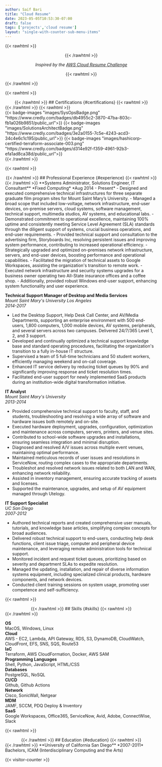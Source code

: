 ```yaml
---
author: Saif Bari
title: "Cloud Resume"
date: 2023-05-05T10:53:30-07:00
draft: false
tags: ['projects','cloud resume']
layout: "single-with-counter-sub-menu-items"
---
```

{{< rawhtml >}}
<div style="text-align: center;">
{{< /rawhtml >}}

*Inspired by the [AWS Cloud Resume Challenge](https://cloudresumechallenge.dev/docs/the-challenge/aws/)*

{{< rawhtml >}}
</div>
{{< /rawhtml >}}

{{< rawhtml >}}
<div style="text-align: center;">
{{< /rawhtml >}}
## Certifications {#certifications}
{{< rawhtml >}}
</div>
{{< /rawhtml >}}
{{< rawhtml >}}
<div style="display: flex; justify-content: space-around;">
{{< badge-images "images/SysOpsBadge.png" "https://www.credly.com/badges/db4955c2-3870-47ba-803c-fb1a026b9851/public_url">}}
{{< badge-images "images/SolutionsArchitectBadge.png" "https://www.credly.com/badges/3e2a0155-7c5e-4243-acd3-34c4e6c1c195/public_url">}}
{{< badge-images "images/hashicorp-certified-terraform-associate-003.png" "https://www.credly.com/badges/d314e92f-f359-4961-92b3-efa1ad8ca38d/public_url">}}
</div>
{{< /rawhtml >}}

{{< rawhtml >}}
<div style="text-align: center;">
{{< /rawhtml >}}
## Professional Experience {#experience}
{{< rawhtml >}}
</div>
{{< /rawhtml >}}
**Systems Administrator, Solutions Engineer, IT Consultant**  
*Fixed Computing*   
*Aug 2014 - Present*  
- Designed and executed comprehensive technical infrastructures for three separate graduate film program sites for Mount Saint Mary’s University.
  - Managed a broad scope that included low-voltage, network infrastructure, end-user devices, on-premise servers, cloud systems, software management, technical support, multimedia studios, AV systems, and educational labs.
  - Demonstrated commitment to operational excellence, maintaining 100% uptime and consistently meeting Service Level Agreement (SLA) standards through the diligent support of systems, crucial business operations, and end-user requirements.
- Provided technical support and consultation to the advertising firm, Storyboards Inc, resolving persistent issues and improving system performance, contributing to increased operational efficiency.
  - Strategically upgraded and optimized on-premises network infrastructure, servers, and end-user devices, boosting performance and operational capabilities.
  - Facilitated the migration of technical assets to Google Workspaces, assisting the organization's transition to remote work.
- Executed network infrastructure and security systems upgrades for a business owner operating two All-State insurance offices and a coffee shop.
  - Additionally, provided robust Windows end-user support, enhancing system functionality and user experience.

**Technical Support Manager of Desktop and Media Services**  
*Mount Saint Mary's University Los Angeles*  
*2014-2017*  
- Led the Desktop Support, Help Desk Call Center, and AV/Media Departments, supporting an enterprise environment with 500 end-users, 1,800 computers, 1,000 mobile devices, AV systems, peripherals, and several servers across two campuses. Delivered 24/7/365 Level 1, 2, and 3 support.
- Developed and continually optimized a technical support knowledge base and standard operating procedures, facilitating the organization's transition to a fully in-house IT structure.
- Supervised a team of 5 full-time technicians and 50 student workers, efficiently managing weekend and on-call coverage.
- Enhanced IT service delivery by reducing ticket queues by 90% and significantly improving response and ticket resolution times.
- Facilitated end-user support for newly implemented SaaS products during an institution-wide digital transformation initiative.

**IT Analyst**  
*Mount Saint Mary's University*  
*2013-2014*  
- Provided comprehensive technical support to faculty, staff, and students, troubleshooting and resolving a wide array of software and hardware issues both remotely and on-site.
- Executed hardware deployment, upgrades, configuration, optimization and maintenance across computers, servers, printers, and venue sites.
- Contributed to school-wide software upgrades and installations, ensuring seamless integration and minimal disruption.
- Diagnosed and resolved A/V issues across multiple event venues, maintaining optimal performance.
- Maintained meticulous records of user issues and resolutions in ServiceNow, routing complex cases to the appropriate departments.
- Troubleshot and resolved network issues related to both LAN and WAN, enhancing network reliability.
- Assisted in inventory management, ensuring accurate tracking of assets and licenses.
- Supported the maintenance, upgrades, and setup of AV equipment managed through Utelogy.

**IT Support Specialist**  
*UC San Diego*  
*2007-2012*
- Authored technical reports and created comprehensive user manuals, tutorials, and knowledge base articles, simplifying complex concepts for broad audiences.
- Delivered robust technical support to end-users, conducting help desk functions, client issue triage, computer and peripheral device maintenance, and leveraging remote administration tools for technical support.
- Monitored incident and request ticket queues, prioritizing based on severity and department SLAs to expedite resolution.
- Managed the updating, installation, and repair of diverse information systems equipment, including specialized clinical products, hardware components, and network devices.
- Conducted client training sessions on system usage, promoting user competence and self-sufficiency.

{{< rawhtml >}}
<div style="text-align: center;">
{{< /rawhtml >}}
## Skills {#skills}
{{< rawhtml >}}
</div>
{{< /rawhtml >}}

**OS**  
MacOS, Windows, Linux  
**Cloud**  
AWS - EC2, Lambda, API Gateway, RDS, S3, DynamoDB, CloudWatch, CloudFront, EFS, SNS, SQS, Route53  
**IaC**  
Terraform, AWS CloudFormation, Docker, AWS SAM  
**Programming Languages**  
Shell, Python, JavaScript, HTML/CSS  
**Databases**   
PostgreSQL, NoSQL  
**CI/CD**   
Github, Github Actions  
**Network**  
Cisco, SonicWall, Netgear  
**MDM**  
JAMF, SCCM, PDQ Deploy & Inventory  
**SaaS**  
Google Workspaces, Office365, ServiceNow, Avid, Adobe, ConnectWise, Slack 


{{< rawhtml >}}
<div style="text-align: center;">
{{< /rawhtml >}}
## Education {#education}
{{< rawhtml >}}
</div>
{{< /rawhtml >}}
**University of California San Diego**   
*2007-2011*  
Bachelors, ICAM (Interdisciplinary Computing and the Arts)  

{{< visitor-counter >}}